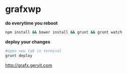 # grafxwp

**do everytime you reboot**
```sh
npm install && bower install && grunt && grunt watch
```

**deploy your changes**
```sh
#open new tab in terminal
grunt deploy
```
http://grafx.geryit.com
